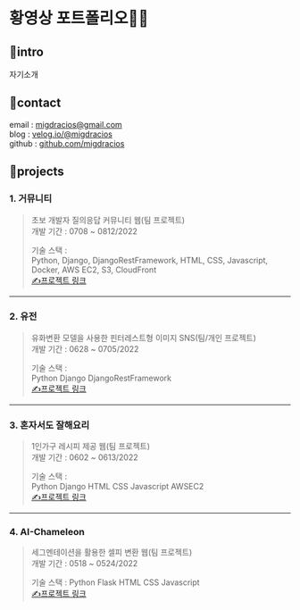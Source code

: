 # 황영상 포트폴리오👨‍💻

## 🚩intro
자기소개  

## 🚩contact
email : migdracios@gmail.com  
blog : [velog.io/@migdracios](https://velog.io/@migdracios)  
github : [github.com/migdracios](https://github.com/migdracios)  


## 🚩projects

### 1. 거뮤니티
> 초보 개발자 질의응답 커뮤니티 웹(팀 프로젝트)  
> 개발 기간 : 0708 ~ 0812/2022  
>  
> 기술 스택 :  
> Python, Django, DjangoRestFramework, HTML, CSS, Javascript, Docker, AWS EC2, S3, CloudFront  
> [✍프로젝트 링크](https://github.com/migdracios/gomunity_be)
---
### 2. 유전
> 유화변환 모델을 사용한 핀터레스트형 이미지 SNS(팀/개인 프로젝트)  
> 개발 기간 : 0628 ~ 0705/2022  
>  
> 기술 스택 :  
> Python Django DjangoRestFramework   
> [✍프로젝트 링크](https://github.com/migdracios/yujeon_be)
---
### 3. 혼자서도 잘해요리
> 1인가구 레시피 제공 웹(팀 프로젝트)  
> 개발 기간 : 0602 ~ 0613/2022  
>    
> 기술 스택 :  
> Python Django HTML CSS Javascript AWSEC2  
> [✍프로젝트 링크](https://github.com/migdracios/cook_alone)
---
### 4. AI-Chameleon
> 세그멘테이션을 활용한 셀피 변환 웹(팀 프로젝트)  
> 개발 기간 : 0518 ~ 0524/2022  
>  
> 기술 스택 :
> Python Flask HTML CSS Javascript   
> [✍프로젝트 링크](https://github.com/migdracios/ai_chameleon)


